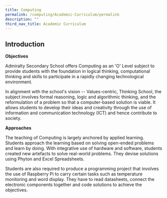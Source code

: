 ```yaml
---
title: Computing
permalink: /computing/Academic-Curriculum/permalink
description: ""
third_nav_title: Academic Curriculum
---
```

Introduction
------------

**Objectives**

Admiralty Secondary School offers Computing as an 'O' Level subject to provide students with the foundation in logical thinking, computational thinking and skills to participate in a rapidly changing technological environment.

In alignment with the school's vision -- Values-centric, Thinking School, the subject involves formal reasoning, logic and algorithmic thinking, and the reformulation of a problem so that a computer-based solution is viable. It allows students to develop their ideas and creativity through the use of information and communication technology (ICT) and hence contribute to society.

**Approaches**

The teaching of Computing is largely anchored by applied learning. Students approach the learning based on solving open-ended problems and learn by doing. With integrative use of hardware and software, students created new artefacts to solve real-world problems. They devise solutions using Phyton and Excel Spreadsheets.  

Students are also required to produce a programming project that involves the use of Raspberry Pi to carry certain tasks such as temperature monitoring and word display. They have to read datasheets, connect the electronic components together and code solutions to achieve the objectives.